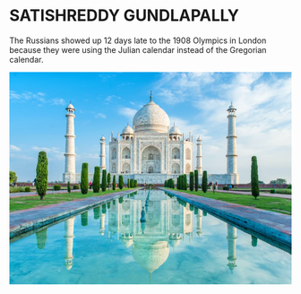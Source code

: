 # SATISHREDDY GUNDLAPALLY

The Russians showed up 12 days late to the 1908 Olympics in London because they were using the Julian calendar instead of the Gregorian calendar.

![TAJMAHAL](TAJMAHAL.jpg)
